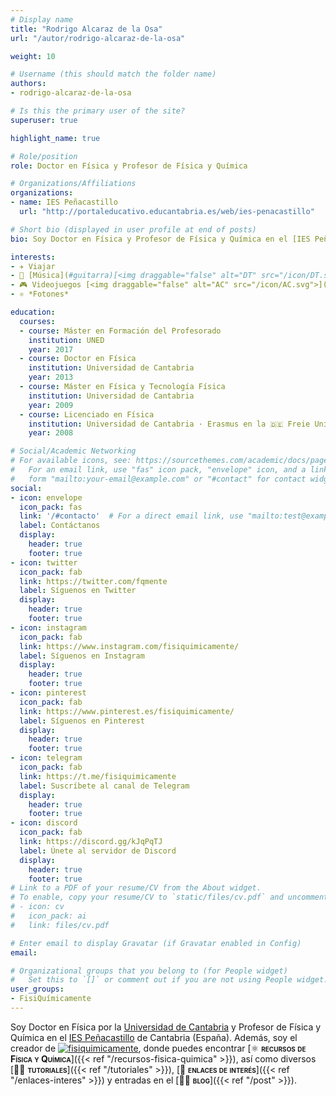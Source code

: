 ```yaml
---
# Display name
title: "Rodrigo Alcaraz de la Osa"
url: "/autor/rodrigo-alcaraz-de-la-osa"

weight: 10

# Username (this should match the folder name)
authors:
- rodrigo-alcaraz-de-la-osa

# Is this the primary user of the site?
superuser: true

highlight_name: true

# Role/position
role: Doctor en Física y Profesor de Física y Química

# Organizations/Affiliations
organizations:
- name: IES Peñacastillo
  url: "http://portaleducativo.educantabria.es/web/ies-penacastillo"

# Short bio (displayed in user profile at end of posts)
bio: Soy Doctor en Física y Profesor de Física y Química en el [IES Peñacastillo](http://portaleducativo.educantabria.es/web/ies-penacastillo) de Cantabria (España).

interests:
- ✈️ Viajar
- 🎸 [Música](#guitarra)[<img draggable="false" alt="DT" src="/icon/DT.svg">](https://dreamtheater.net) <iframe src="https://open.spotify.com/embed/artist/2aaLAng2L2aWD2FClzwiep" width="100%" height="380" frameBorder="0" allowtransparency="true" allow="encrypted-media"></iframe>
- 🎮 Videojuegos [<img draggable="false" alt="AC" src="/icon/AC.svg">](https://www.ubisoft.com/es-es/game/assassins-creed)
- ⚛️ *Fotones*

education:
  courses:
  - course: Máster en Formación del Profesorado
    institution: UNED
    year: 2017
  - course: Doctor en Física
    institution: Universidad de Cantabria
    year: 2013
  - course: Máster en Física y Tecnología Física
    institution: Universidad de Cantabria
    year: 2009
  - course: Licenciado en Física
    institution: Universidad de Cantabria · Erasmus en la 🇩🇪 Freie Universität Berlin
    year: 2008

# Social/Academic Networking
# For available icons, see: https://sourcethemes.com/academic/docs/page-builder/#icons
#   For an email link, use "fas" icon pack, "envelope" icon, and a link in the
#   form "mailto:your-email@example.com" or "#contact" for contact widget.
social:
- icon: envelope
  icon_pack: fas
  link: '/#contacto'  # For a direct email link, use "mailto:test@example.org".
  label: Contáctanos
  display:
    header: true
    footer: true
- icon: twitter
  icon_pack: fab
  link: https://twitter.com/fqmente
  label: Síguenos en Twitter
  display:
    header: true
    footer: true
- icon: instagram
  icon_pack: fab
  link: https://www.instagram.com/fisiquimicamente/
  label: Síguenos en Instagram
  display:
    header: true
    footer: true
- icon: pinterest
  icon_pack: fab
  link: https://www.pinterest.es/fisiquimicamente/
  label: Síguenos en Pinterest
  display:
    header: true
    footer: true
- icon: telegram
  icon_pack: fab
  link: https://t.me/fisiquimicamente
  label: Suscríbete al canal de Telegram
  display:
    header: true
    footer: true
- icon: discord
  icon_pack: fab
  link: https://discord.gg/kJqPqTJ
  label: Únete al servidor de Discord
  display:
    header: true
    footer: true
# Link to a PDF of your resume/CV from the About widget.
# To enable, copy your resume/CV to `static/files/cv.pdf` and uncomment the lines below.
# - icon: cv
#   icon_pack: ai
#   link: files/cv.pdf

# Enter email to display Gravatar (if Gravatar enabled in Config)
email:

# Organizational groups that you belong to (for People widget)
#   Set this to `[]` or comment out if you are not using People widget.
user_groups:
- FisiQuímicamente
---
```


Soy Doctor en Física por la [Universidad de Cantabria](https://web.unican.es) y Profesor de Física y Química en el [IES Peñacastillo](http://portaleducativo.educantabria.es/web/ies-penacastillo) de Cantabria (España). Además, soy el creador de [<img draggable="false" class="icon" alt="fisiquimicamente" src="/icon/logo-fisiquimicamente.svg">](/), donde puedes encontrar [⚛️ <span style="font-variant:small-caps;">**recursos de Física y Química**</span>]({{< ref "/recursos-fisica-quimica" >}}), así como diversos [👐🏼 <span style="font-variant:small-caps;">**tutoriales**</span>]({{< ref "/tutoriales" >}}), [🔗 <span style="font-variant:small-caps;">**enlaces de interés**</span>]({{< ref "/enlaces-interes" >}}) y entradas en el [✍🏼 <span style="font-variant:small-caps;">**blog**</span>]({{< ref "/post" >}}).
